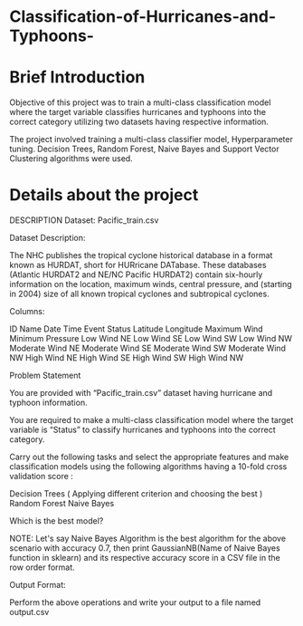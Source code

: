 # Classification-of-Hurricanes-and-Typhoons-
# Brief Introduction

Objective of this project was to train a multi-class classification model where the target variable classifies hurricanes and typhoons into the correct category utilizing two datasets having respective information.

The project involved training a multi-class classifier model, Hyperparameter tuning.
Decision Trees, Random Forest, Naive Bayes and Support Vector Clustering algorithms were used.

# Details about the project

DESCRIPTION
Dataset: Pacific_train.csv

Dataset Description:

The NHC publishes the tropical cyclone historical database in a format known as HURDAT, short for HURricane DATabase. These databases (Atlantic HURDAT2 and NE/NC Pacific HURDAT2) contain six-hourly information on the location, maximum winds, central pressure, and (starting in 2004) size of all known tropical cyclones and subtropical cyclones.

Columns:

ID
Name
Date
Time
Event
Status
Latitude
Longitude
Maximum Wind
Minimum Pressure
Low Wind NE
Low Wind SE
Low Wind SW
Low Wind NW
Moderate Wind NE
Moderate Wind SE
Moderate Wind SW
Moderate Wind NW
High Wind NE
High Wind SE
High Wind SW
High Wind NW


Problem Statement 

You are provided with “Pacific_train.csv” dataset having hurricane and typhoon information.

You are required to make a multi-class classification model where the target variable is “Status” to classify hurricanes and typhoons into the correct category.

Carry out the following tasks and select the appropriate features and make classification models using the following algorithms having a 10-fold cross validation score : 

Decision Trees ( Applying different criterion and choosing the best )
Random Forest
Naive Bayes


Which is the best model? 

NOTE: Let's say Naive Bayes Algorithm is the best algorithm for the above scenario with accuracy 0.7, then print GaussianNB(Name of Naive Bayes function in sklearn) and its respective accuracy score in a CSV file in the row order format.

Output Format:

Perform the above operations and write your output to a file named output.csv

